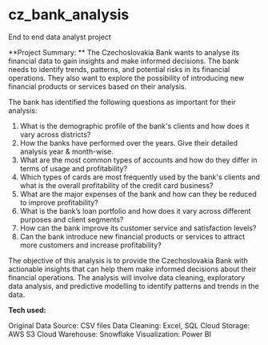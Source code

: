 # cz_bank_analysis
End to end data analyst project


**Project Summary: **
The Czechoslovakia Bank wants to analyse its financial data to gain insights and make informed decisions. 
The bank needs to identify trends, patterns, and potential risks in its financial operations. 
They also want to explore the possibility of introducing new financial products or services based on their analysis.

The bank has identified the following questions as important for their analysis:
1. What is the demographic profile of the bank's clients and how does it vary across districts?
2. How the banks have performed over the years. Give their detailed analysis year & month-wise.
3. What are the most common types of accounts and how do they differ in terms of usage and profitability?
4. Which types of cards are most frequently used by the bank's clients and what is the overall profitability of the credit card business?
5. What are the major expenses of the bank and how can they be reduced to improve profitability?
6. What is the bank’s loan portfolio and how does it vary across different purposes and client segments?
7. How can the bank improve its customer service and satisfaction levels?
8. Can the bank introduce new financial products or services to attract more customers and increase profitability?


The objective of this analysis is to provide the Czechoslovakia Bank with actionable insights that can help them make informed decisions about their financial operations. 
The analysis will involve data cleaning, exploratory data analysis, and predictive modelling to identify patterns and trends in the data.


**Tech used:**

Original Data Source: CSV files
Data Cleaning: Excel, SQL
Cloud Storage: AWS S3
Cloud Warehouse: Snowflake
Visualization: Power BI



